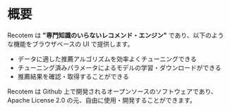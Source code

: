 # 概要

Recotem は **"専門知識のいらないレコメンド・エンジン"** であり、以下のような機能をブラウザベースの UI で提供します。

- データに適した推薦アルゴリズムを効率よくチューニングできる
- チューニング済みパラメータによるモデルの学習・ダウンロードができる
- 推薦結果を確認・取得することができる

Recotem は Github 上で開発されるオープンソースのソフトウェアであり、Apache License 2.0 の元、自由に使用・開発することができます。
